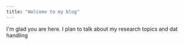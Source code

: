 ```yaml
---
title: "Welcome to my blog"
---
```


I'm glad you are here. I plan to talk about my research topics and dat handling
